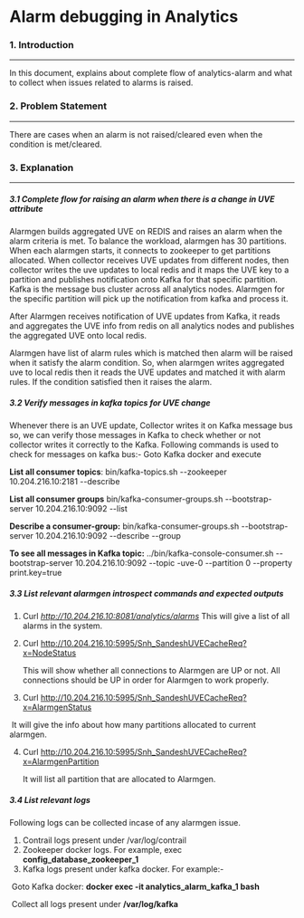 # Alarm debugging in Analytics

### 1. Introduction

------

In this document, explains about complete flow of analytics-alarm and what to collect when issues related to alarms is raised.

### 2. Problem Statement

------

There are cases when an alarm is not raised/cleared even when the condition is met/cleared.

### 3. Explanation

------

##### 3.1 Complete flow for raising an alarm when there is a change in UVE attribute

Alarmgen builds aggregated UVE on REDIS and raises an alarm when the alarm criteria is met. To balance the workload, alarmgen has 30 partitions. When each alarmgen starts, it connects to zookeeper to get partitions allocated. When collector receives UVE updates from different nodes, then collector writes the uve updates to local redis and it maps the UVE key to a partition and publishes notification onto Kafka for that specific partition. Kafka is the message bus cluster across all analytics nodes. Alarmgen for the specific partition will pick up the notification from kafka and process it.

After Alarmgen receives notification of UVE updates from Kafka, it reads and aggregates the UVE info from redis on all analytics nodes and publishes the aggregated UVE onto local redis.

Alarmgen have list of alarm rules which is matched then alarm will be raised when it satisfy the alarm condition. So, when alarmgen writes aggregated uve to local redis then it reads the UVE updates and matched it with alarm rules. If the condition satisfied then it raises the alarm.

##### 3.2  Verify messages in kafka topics for UVE change

Whenever there is an UVE update, Collector writes it on Kafka message bus so, we can verify those messages in Kafka to check whether or not collector writes it correctly to the Kafka. Following commands is used to check for messages on kafka bus:- Goto Kafka docker and execute

**List all consumer topics**: bin/kafka-topics.sh --zookeeper 10.204.216.10:2181 --describe

**List all consumer groups** bin/kafka-consumer-groups.sh --bootstrap-server 10.204.216.10:9092 --list

**Describe a consumer-group:** bin/kafka-consumer-groups.sh --bootstrap-server 10.204.216.10:9092 --describe --group <group-name>

**To see all messages in Kafka topic:** ../bin/kafka-console-consumer.sh --bootstrap-server 10.204.216.10:9092 --topic -uve-0 --partition 0 --property print.key=true

##### 3.3 List relevant alarmgen introspect commands and expected outputs

1. Curl *http://10.204.216.10:8081/analytics/alarms*
   This will give a list of all alarms in the system.

2. Curl http://10.204.216.10:5995/Snh_SandeshUVECacheReq?x=NodeStatus

   This will show whether all connections to Alarmgen are UP or not. All connections should be UP in order for Alarmgen to work properly.

3. Curl http://10.204.216.10:5995/Snh_SandeshUVECacheReq?x=AlarmgenStatus

​   It will give the info about how many partitions allocated to current alarmgen.

4. Curl http://10.204.216.10:5995/Snh_SandeshUVECacheReq?x=AlarmgenPartition

   It will list all partition that are allocated to Alarmgen.

##### 3.4 List relevant logs

Following logs can be collected incase of any alarmgen issue.

1. Contrail logs present under /var/log/contrail
2. Zookeeper docker logs. For example, exec **config_database_zookeeper_1**
3. Kafka logs present under kafka docker. For example:-

​   Goto Kafka docker: **docker exec -it analytics_alarm_kafka_1 bash**

​   Collect all logs present under **/var/log/kafka**

